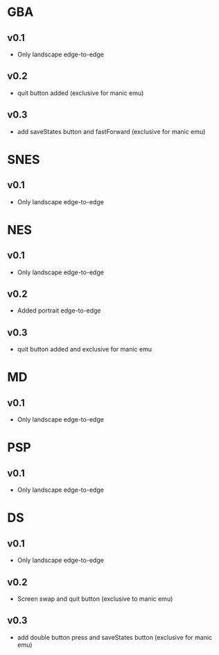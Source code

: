# GBA

## v0.1

- Only landscape edge-to-edge

## v0.2

- quit button added (exclusive for manic emu)

## v0.3

- add saveStates button and fastForward (exclusive for manic emu)

# SNES

## v0.1

- Only landscape edge-to-edge

# NES

## v0.1

- Only landscape edge-to-edge

## v0.2

- Added portrait edge-to-edge

## v0.3

- quit button added and exclusive for manic emu

# MD

## v0.1

- Only landscape edge-to-edge

# PSP

## v0.1

- Only landscape edge-to-edge

# DS

## v0.1

- Only landscape edge-to-edge

## v0.2

- Screen swap and quit button (exclusive to manic emu)

## v0.3

- add double button press and saveStates button (exclusive for manic emu)
